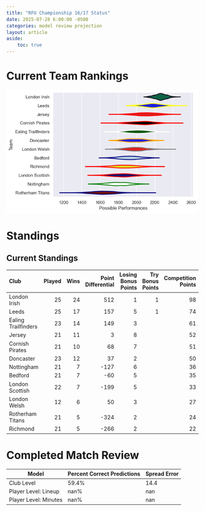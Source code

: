```yaml
---  
title: "RFU Championship 16/17 Status"  
date: 2025-07-28 6:00:00 -0500  
categories: model review projection  
layout: article  
aside:  
    toc: true  
---
```

# Current Team Rankings


![Club Rankings](plots/rankings_RFU_Championship_1617.png)
# Standings

## Current Standings


| Club                |   Played |   Wins |   Point Differential |   Losing Bonus Points |   Try Bonus Points |   Competition Points |
|:--------------------|---------:|-------:|---------------------:|----------------------:|-------------------:|---------------------:|
| London Irish        |       25 |     24 |                  512 |                     1 |                  1 |                   98 |
| Leeds               |       25 |     17 |                  157 |                     5 |                  1 |                   74 |
| Ealing Trailfinders |       23 |     14 |                  149 |                     3 |                    |                   61 |
| Jersey              |       21 |     11 |                    3 |                     8 |                    |                   52 |
| Cornish Pirates     |       21 |     10 |                   68 |                     7 |                    |                   51 |
| Doncaster           |       23 |     12 |                   37 |                     2 |                    |                   50 |
| Nottingham          |       21 |      7 |                 -127 |                     6 |                    |                   36 |
| Bedford             |       21 |      7 |                  -60 |                     5 |                    |                   35 |
| London Scottish     |       22 |      7 |                 -199 |                     5 |                    |                   33 |
| London Welsh        |       12 |      6 |                   50 |                     3 |                    |                   27 |
| Rotherham Titans    |       21 |      5 |                 -324 |                     2 |                    |                   24 |
| Richmond            |       21 |      5 |                 -266 |                     2 |                    |                   22 |



# Completed Match Review


| Model | Percent Correct Predictions | Spread Error |
| ------ | ------ | ------ |
| Club Level | 59.4% | 14.4 |
| Player Level: Lineup | nan% | nan |
| Player Level: Minutes | nan% | nan |


